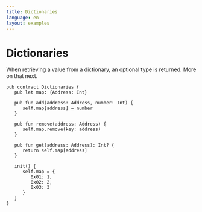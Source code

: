 ```yaml
---
title: Dictionaries
language: en
layout: examples
---
```


# Dictionaries

When retrieving a value from a dictionary, an optional type is returned. More on that next.

```cadence
pub contract Dictionaries {
   pub let map: {Address: Int}

   pub fun add(address: Address, number: Int) {
      self.map[address] = number
   }

   pub fun remove(address: Address) {
      self.map.remove(key: address)
   }

   pub fun get(address: Address): Int? {
      return self.map[address]
   }

   init() {
      self.map = {
         0x01: 1,
         0x02: 2,
         0x03: 3
      }
   }
}
```
